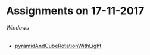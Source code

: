 Assignments on 17-11-2017
=========================

###### Windows

* [pyramidAndCubeRotationWithLight](../../windows/pyramidAndCubeRotationWithLight)

